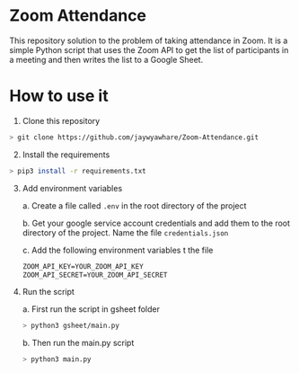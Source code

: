 # Zoom Attendance 

This repository solution to the problem of taking attendance in Zoom. It is a simple Python script that uses the Zoom API to get the list of participants in a meeting and then writes the list to a Google Sheet.

# How to use it

1. Clone this repository
```bash
> git clone https://github.com/jaywyawhare/Zoom-Attendance.git
```

2. Install the requirements
```bash
> pip3 install -r requirements.txt
```

3. Add environment variables 

    a. Create a file called `.env` in the root directory of the project

    b. Get your google service account credentials and add them to the root directory of the project. Name the file `credentials.json`

    c. Add the following environment variables t the file
    ```txt
    ZOOM_API_KEY=YOUR_ZOOM_API_KEY
    ZOOM_API_SECRET=YOUR_ZOOM_API_SECRET
    ```
        


4. Run the script
   
    a. First run the script in gsheet folder
    ```bash
    > python3 gsheet/main.py
    ```
    b. Then run the main.py script 
    ```bash
    > python3 main.py
    ```
